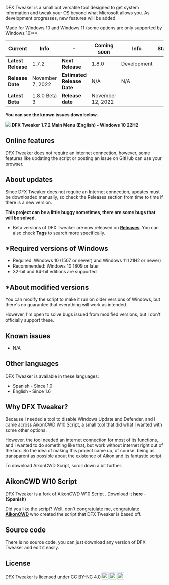 DFX Tweaker is a small but versatile tool designed to get system information and tweak your OS beyond what Microsoft allows you. As development progresses, new features will be added.

Made for Windows 10 and Windows 11 (some options are only supported by Windows 10)**

|Current|Info|-|Coming soon|Info|Status|
|---|---|---|---|---|---|
|**Latest Release**|1.7.2|**Next Release**|1.8.0|Development|
|**Release Date**|November 7, 2022|**Estimated Release Date**|N/A|N/A|
|**Latest Beta**|1.8.0 Beta 3|**Release date**|November 12, 2022|

**You can see the known issues down below.**

![](https://blogger.googleusercontent.com/img/b/R29vZ2xl/AVvXsEgc-pIC-_N7Ct7rnkg5J17RE18-o0S1qfAgqbQiqLRX_JRdJrP-YSlwl1g-j8UQx4V3PLlFmMh7XHxfzLNVDpdSx_--ZiN9NNRvFxHp0ZrSLty6yh1gWEoVxhlDdy_qTl2oKXZlt8QBDe4L2rBPa9ny5WwI5uHc2ZsiZo7Wq5wRAw2-cuiER-M-ewnwsg/s1016/Captura%20de%20pantalla%202022-11-07%20224619.png)
**DFX Tweaker 1.7.2 Main Menu (English) - Windows 10 22H2**

## Online features
DFX Tweaker does not require an internet connection, however, some features like updating the script or posting an issue on GitHub can use your browser.

## About updates
Since DFX Tweaker does not require an Internet connection, updates must be downloaded manually, so check the Releases section from time to time if there is a new version.

**This project can be a little buggy sometimes, there are some bugs that will be solved.**
- Beta versions of DFX Tweaker are now released on [**Releases**](https://github.com/ivandfx/DFXTweaker/releases). You can also check [**Tags**](https://github.com/ivandfx/DFXTweaker/tags) to search more specifically.


## *Required versions of Windows
- Required: Windows 10 (1507 or newer) and Windows 11 (21H2 or newer)
- Recommended: Windows 10 1809 or later
- 32-bit and 64-bit editions are supported

## *About modified versions
You can modify the script to make it run on older versions of Windows, but there's no guarantee that everything will work as intended.

However, I'm open to solve bugs issued from modified versions, but I don't officially support these.

## Known issues
- N/A

## Other languages
DFX Tweaker is available in these languages:
- Spanish - Since 1.0
- English - Since 1.6

## Why DFX Tweaker?
Because I needed a tool to disable Windows Update and Defender, and I came across AikonCWD W10 Script, a small tool that did what I wanted with some other options.

However, the tool needed an internet connection for most of its functions, and I wanted to do something like that, but work without internet right out of the box. So the idea of making this project came up, of course, being as transparent as possible about the existence of Aikon and its fantastic script.

To download AikonCWD Script, scroll down a bit further.

## AikonCWD W10 Script
DFX Tweaker is a fork of AikonCWD W10 Script . Download it [**here**](https://github.com/aikoncwd/win10script) - **(Spanish)**

Did you like the script? Well, don't congratulate me, congratulate [**AikonCWD**](https://github.com/aikoncwd) who created the script that DFX Tweaker is based off.

## Source code
There is no source code, you can just download any version of DFX Tweaker and edit it easily.

## License

DFX Tweaker is licensed under <a href="http://creativecommons.org/licenses/by-nc/4.0/?ref=chooser-v1" target="_blank" rel="license noopener noreferrer" style="display:inline-block;">CC BY-NC 4.0<img style="height:22px!important;margin-left:3px;vertical-align:text-bottom;" src="https://mirrors.creativecommons.org/presskit/icons/cc.svg?ref=chooser-v1"><img style="height:22px!important;margin-left:3px;vertical-align:text-bottom;" src="https://mirrors.creativecommons.org/presskit/icons/by.svg?ref=chooser-v1"><img style="height:22px!important;margin-left:3px;vertical-align:text-bottom;" src="https://mirrors.creativecommons.org/presskit/icons/nc.svg?ref=chooser-v1"></a></p>
